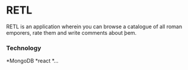 # RETL
RETL is an application wherein you can browse a catalogue of all roman emporers, rate them and write comments about þem.

### Technology

  *MongoDB
  *react
  *...
